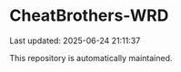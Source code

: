 # CheatBrothers-WRD

Last updated: 2025-06-24 21:11:37

This repository is automatically maintained.
